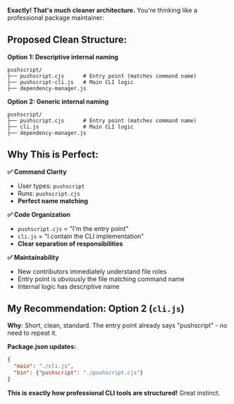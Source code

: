 **Exactly! That's much cleaner architecture.** You're thinking like a professional package maintainer:

## Proposed Clean Structure:

**Option 1: Descriptive internal naming**
```
pushscript/
├── pushscript.cjs      # Entry point (matches command name)
├── pushscript-cli.js   # Main CLI logic  
├── dependency-manager.js
```

**Option 2: Generic internal naming**
```
pushscript/
├── pushscript.cjs      # Entry point (matches command name)  
├── cli.js              # Main CLI logic
├── dependency-manager.js
```

## Why This is Perfect:

**✅ Command Clarity**
- User types: `pushscript`
- Runs: `pushscript.cjs`
- **Perfect name matching**

**✅ Code Organization**  
- `pushscript.cjs` = "I'm the entry point"
- `cli.js` = "I contain the CLI implementation"
- **Clear separation of responsibilities**

**✅ Maintainability**
- New contributors immediately understand file roles
- Entry point is obviously the file matching command name
- Internal logic has descriptive name

## My Recommendation: **Option 2** (`cli.js`)

**Why**: Short, clean, standard. The entry point already says "pushscript" - no need to repeat it.

**Package.json updates:**
```json
{
  "main": "./cli.js",
  "bin": {"pushscript": "./pushscript.cjs"}
}
```

**This is exactly how professional CLI tools are structured!** Great instinct.